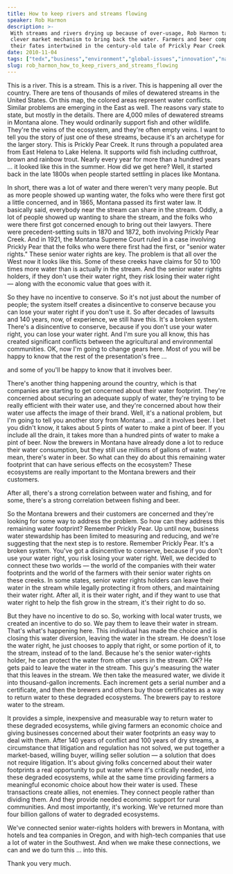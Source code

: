 ```yaml
---
title: How to keep rivers and streams flowing
speaker: Rob Harmon
description: >-
 With streams and rivers drying up because of over-usage, Rob Harmon talks about a
 clever market mechanism to bring back the water. Farmers and beer companies find
 their fates intertwined in the century-old tale of Prickly Pear Creek.
date: 2010-11-04
tags: ["tedx","business","environment","global-issues","innovation","nature","sustainability","water","rivers"]
slug: rob_harmon_how_to_keep_rivers_and_streams_flowing
---
```


This is a river. This is a stream. This is a river. This is happening all over the
country. There are tens of thousands of miles of dewatered streams in the United States.
On this map, the colored areas represent water conflicts. Similar problems are emerging in
the East as well. The reasons vary state to state, but mostly in the details. There are
4,000 miles of dewatered streams in Montana alone. They would ordinarily support fish and
other wildlife. They're the veins of the ecosystem, and they're often empty veins. I want
to tell you the story of just one of these streams, because it's an archetype for the
larger story. This is Prickly Pear Creek. It runs through a populated area from East
Helena to Lake Helena. It supports wild fish including cutthroat, brown and rainbow trout.
Nearly every year for more than a hundred years ... it looked like this in the summer. How
did we get here? Well, it started back in the late 1800s when people started settling in
places like Montana.

In short, there was a lot of water and there weren't very many people. But as more people
showed up wanting water, the folks who were there first got a little concerned, and in
1865, Montana passed its first water law. It basically said, everybody near the stream can
share in the stream. Oddly, a lot of people showed up wanting to share the stream, and the
folks who were there first got concerned enough to bring out their lawyers. There were
precedent-setting suits in 1870 and 1872, both involving Prickly Pear Creek. And in 1921,
the Montana Supreme Court ruled in a case involving Prickly Pear that the folks who were
there first had the first, or "senior water rights." These senior water rights are key. The
problem is that all over the West now it looks like this. Some of these creeks have claims
for 50 to 100 times more water than is actually in the stream. And the senior water rights
holders, if they don't use their water right, they risk losing their water right — along
with the economic value that goes with it.

So they have no incentive to conserve. So it's not just about the number of people; the
system itself creates a disincentive to conserve because you can lose your water right if
you don't use it. So after decades of lawsuits and 140 years, now, of experience, we still
have this. It's a broken system. There's a disincentive to conserve, because if you don't
use your water right, you can lose your water right. And I'm sure you all know, this has
created significant conflicts between the agricultural and environmental communities. OK,
now I'm going to change gears here. Most of you will be happy to know that the rest of the
presentation's free ...

and some of you'll be happy to know that it involves beer.

There's another thing happening around the country, which is that companies are starting
to get concerned about their water footprint. They're concerned about securing an adequate
supply of water, they're trying to be really efficient with their water use, and they're
concerned about how their water use affects the image of their brand. Well, it's a
national problem, but I'm going to tell you another story from Montana ... and it involves
beer. I bet you didn't know, it takes about 5 pints of water to make a pint of beer. If
you include all the drain, it takes more than a hundred pints of water to make a pint of
beer. Now the brewers in Montana have already done a lot to reduce their water consumption,
but they still use millions of gallons of water. I mean, there's water in beer. So what
can they do about this remaining water footprint that can have serious effects on the
ecosystem? These ecosystems are really important to the Montana brewers and their
customers.

After all, there's a strong correlation between water and fishing, and for some, there's a
strong correlation between fishing and beer.

So the Montana brewers and their customers are concerned and they're looking for some way
to address the problem. So how can they address this remaining water footprint? Remember
Prickly Pear. Up until now, business water stewardship has been limited to measuring and
reducing, and we're suggesting that the next step is to restore. Remember Prickly Pear.
It's a broken system. You've got a disincentive to conserve, because if you don't use your
water right, you risk losing your water right. Well, we decided to connect these two
worlds — the world of the companies with their water footprints and the world of the
farmers with their senior water rights on these creeks. In some states, senior water
rights holders can leave their water in the stream while legally protecting it from
others, and maintaining their water right. After all, it is their water right, and if they
want to use that water right to help the fish grow in the stream, it's their right to do
so.

But they have no incentive to do so. So, working with local water trusts, we created an
incentive to do so. We pay them to leave their water in stream. That's what's happening
here. This individual has made the choice and is closing this water diversion, leaving the
water in the stream. He doesn't lose the water right, he just chooses to apply that right,
or some portion of it, to the stream, instead of to the land. Because he's the senior
water-rights holder, he can protect the water from other users in the stream. OK? He gets
paid to leave the water in the stream. This guy's measuring the water that this leaves in
the stream. We then take the measured water, we divide it into thousand-gallon increments.
Each increment gets a serial number and a certificate, and then the brewers and others buy
those certificates as a way to return water to these degraded ecosystems. The brewers pay
to restore water to the stream.

It provides a simple, inexpensive and measurable way to return water to these degraded
ecosystems, while giving farmers an economic choice and giving businesses concerned about
their water footprints an easy way to deal with them. After 140 years of conflict and 100
years of dry streams, a circumstance that litigation and regulation has not solved, we put
together a market-based, willing buyer, willing seller solution — a solution that does not
require litigation. It's about giving folks concerned about their water footprints a real
opportunity to put water where it's critically needed, into these degraded ecosystems,
while at the same time providing farmers a meaningful economic choice about how their
water is used. These transactions create allies, not enemies. They connect people rather
than dividing them. And they provide needed economic support for rural communities. And
most importantly, it's working. We've returned more than four billion gallons of water to
degraded ecosystems.

We've connected senior water-rights holders with brewers in Montana, with hotels and tea
companies in Oregon, and with high-tech companies that use a lot of water in the
Southwest. And when we make these connections, we can and we do turn this ... into
this.

Thank you very much.

<!--
ad_duration=3.33
event="TEDxRainier"
external_start_time=0
has_talk_citation=0
intro_duration=11.82
is_subtitle_required="False"
is_talk_featured="True"
language="en"
language_swap="False"
native_language="en"
number_of_related_talks=6
number_of_speakers=1
number_of_subtitled_videos=30
number_of_tags=9
number_of_talk_download_languages=30
number_of_talk_more_resources=0
number_of_talk_recommendations=0
number_of_talks_take_actions=1
post_ad_duration=0.83
published_timestamp="2011-03-11 15:35:00"
recording_date="2010-11-04"
speaker_description="Natural resources expert"
speaker_is_published=1
speaker_name="Rob Harmon"
talk_more_resources=[]
talk_name="How to keep rivers and streams flowing"
talks_tags=["tedx","business","environment","global-issues","innovation","nature","sustainability","water","rivers"]
url_audio="https://download.ted.com/talks/RobHarmon_2010X.mp3?apikey=acme-roadrunner"
url_photo_speaker="https://pe.tedcdn.com/images/ted/3f2068a295d8facaa7631e5c0f996786c27e3f52_254x191.jpg"
url_photo_talk="https://pe.tedcdn.com/images/ted/6f6ff7bcced652722e84911e31f503e354076502_800x600.jpg"
url_webpage="https://www.ted.com/talks/rob_harmon_how_to_keep_rivers_and_streams_flowing"
video_type_name="TEDx Talk"
-->